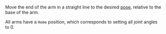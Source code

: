 Move the end of the arm in a straight line to the desired [pose](/internals/orientation-vector/), relative to the base of the arm.

All arms have a `Home` position, which corresponds to setting all joint angles to 0.

